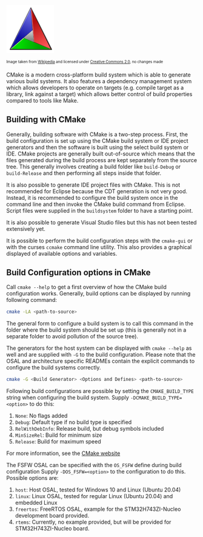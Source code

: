 <img align="center" src="./images/cmake.png" width="25%">

<sub><sup>Image taken from [Wikipedia](https://commons.wikimedia.org/wiki/File:Cmake.svg) 
and licensed under [Creative Commons 2.0](https://creativecommons.org/licenses/by/2.0/deed.en), 
no changes made</sup></sub>

CMake is a modern cross-platform build system which is able to generate
various build systems. It also features a dependency management system which
allows developers to operate on targets (e.g. compile target as a library, link
against a target) which allows better control of build properties compared
to tools like Make.

## Building with CMake

Generally, building software with CMake is a two-step process.
First, the build configuration is set up using the CMake build system or IDE project 
generators and then the software is built using the select build system or IDE.
CMake projects are generally built out-of-source which means that the files generated
during the build process are kept separately from the source tree. This generally involves
creating a build folder like `build-Debug` or `build-Release` and then performing all
steps inside that folder.

It is also possible to generate IDE project files with CMake. This is 
not recommended for Eclipse because the CDT generation is not very good. 
Instead, it is recommended to configure the build system once in the command line and then 
invoke the CMake build command from Eclipse.
Script files were supplied in the `buildsystem` folder to have a starting point.

It is also possible to generate Visual Studio files but this has not been tested extensively yet.

It is possible to perform the build configuration steps with the
`cmake-gui` or with the curses `ccmake` command line utility. This also provides a graphical displayed
of available options and variables.

## Build Configuration options in CMake

Call `cmake --help` to get a first overview of how the CMake build configuration
works. Generally, build options can be displayed by running following command:

```sh
cmake -LA <path-to-source>
```

The general form to configure a build system is to call this command
in the folder where the build system should be set up (this is generally not
in a separate folder to avoid pollution of the source tree).

The generators for the host system can be displayed with `cmake --help` as well
and are supplied with `-G` to the build configuration. 
Please note that the OSAL and architecture specific READMEs contain the 
explicit commands to configure the build systems correctly.

```sh
cmake -G <Build Generator> <Options and Defines> <path-to-source>
```

Following build configurations are possible by setting the `CMAKE_BUILD_TYPE`
string when configuring the build system. Supply `-DCMAKE_BUILD_TYPE=<option>` 
to do this:

1. `None`: No flags added
1. `Debug`: Default type if no build type is specified 
2. `RelWithDebInfo`: Release build, but debug symbols included 
3. `MinSizeRel`: Build for minimum size 
4. `Release`: Build for maximum speed

For more information, see the [CMake website](https://gitlab.kitware.com/cmake/community/-/wikis/doc/cmake/Useful-Variables#compilers-and-tools)

The FSFW OSAL can be specified with the `OS_FSFW` define during build configuration
Supply `-DOS_FSFW=<option>` to the configuration to do this.
Possible options are:

1. `host`: Host OSAL, tested for Windows 10 and Linux (Ubuntu 20.04)
2. `linux`: Linux OSAL, tested for regular Linux (Ubuntu 20.04) and embedded Linux
3. `freertos`: FreeRTOS OSAL, example for the STM32H743ZI-Nucleo development board provided.
4. `rtems`: Currently, no example provided, but will be provided for STM32H743ZI-Nucleo board.
